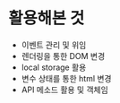 

# 활용해본 것

- 이벤트 관리 및 위임
- 렌더링을 통한 DOM 변경
- local storage 활용
- 변수 상태를 통한 html 변경
- API 메소드 활용 및 객체임
